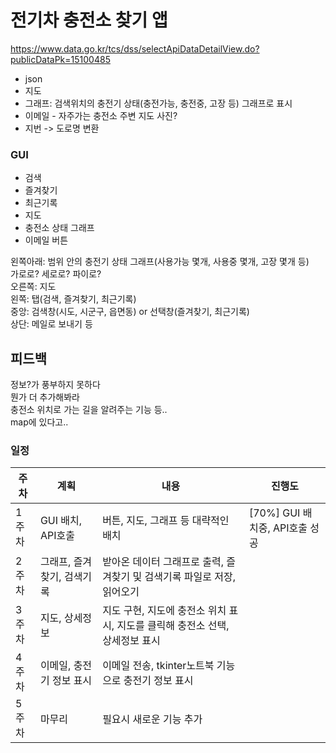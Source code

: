 # 전기차 충전소 찾기 앱
https://www.data.go.kr/tcs/dss/selectApiDataDetailView.do?publicDataPk=15100485  

- json
- 지도
- 그래프: 검색위치의 충전기 상태(충전가능, 충전중, 고장 등) 그래프로 표시
- 이메일 - 자주가는 충전소 주변 지도 사진?
- 지번 -> 도로명 변환

### GUI
- 검색
- 즐겨찾기
- 최근기록
- 지도
- 충전소 상태 그래프
- 이메일 버튼

왼쪽아래: 범위 안의 충전기 상태 그래프(사용가능 몇개, 사용중 몇개, 고장 몇개 등)  
  가로로? 세로로? 파이로?  
오른쪽: 지도  
왼쪽: 탭(검색, 즐겨찾기, 최근기록)  
중앙: 검색창(시도, 시군구, 읍면동) or 선택창(즐겨찾기, 최근기록)  
상단: 메일로 보내기 등  

## 피드백
정보?가 풍부하지 못하다  
뭔가 더 추가해봐라  
충전소 위치로 가는 길을 알려주는 기능 등..  
map에 있다고..  

### 일정
|주차|계획|내용|진행도|
|---|---|---|---|
|1주차| GUI 배치, API호출 | 버튼, 지도, 그래프 등 대략적인 배치 | [70%] GUI 배치중, API호출 성공 |
|2주차| 그래프, 즐겨찾기, 검색기록 | 받아온 데이터 그래프로 출력, 즐겨찾기 및 검색기록 파일로 저장, 읽어오기 | |
|3주차| 지도, 상세정보 | 지도 구현, 지도에 충전소 위치 표시, 지도를 클릭해 충전소 선택, 상세정보 표시 | |
|4주차| 이메일, 충전기 정보 표시 | 이메일 전송, tkinter노트북 기능으로 충전기 정보 표시 | | 
|5주차| 마무리 | 필요시 새로운 기능 추가 | 

